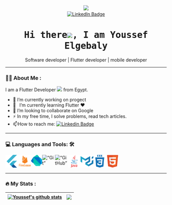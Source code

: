 <div id="header" align="center">
  <img src="https://media.giphy.com/media/M9gbBd9nbDrOTu1Mqx/giphy.gif" width="100"/>
</div>
<div id="badges" align="center">
  <a href="https://www.linkedin.com/in/youssef-elgebaly-35254715a/">
    <img src="https://img.shields.io/badge/LinkedIn-blue?style=for-the-badge&logo=linkedin&logoColor=white" alt="LinkedIn Badge"/>
  </a>
</div>
<h1 align='center'><samp><strong>Hi there<img src="https://media.giphy.com/media/hvRJCLFzcasrR4ia7z/giphy.gif" width="35"/>, I am Youssef Elgebaly</strong></samp></h1>

<p align='center'>Software developer | Flutter developer | mobile developer</p>

---

### :woman_technologist: About Me :
I am a Flutter Developer <img src="https://media.giphy.com/media/WUlplcMpOCEmTGBtBW/giphy.gif" width="30"> from Egypt.

- 🔭 I’m currently working on progect 
- 🌱  I’m currently learning Flutter ❤️
- 👯 I’m looking to collaborate on Google 
- :zap: In my free time, I solve problems, read tech articles.
- :mailbox:How to reach me: [![Linkedin Badge](https://img.shields.io/badge/-YoussefElgebaly-blue?style=flat&logo=Linkedin&logoColor=white)](https://www.linkedin.com/in/youssef-elgebaly-35254715a/)

---

### 💻 **Languages and Tools:** 🛠️ <div>
<img align="left" src="https://github.com/devicons/devicon/blob/master/icons/flutter/flutter-original.svg" title="Flutter" alt="Flutter" width="40" height="40"/>
<img align="left" src="https://github.com/devicons/devicon/blob/master/icons/firebase/firebase-plain-wordmark.svg" title="Firebase" alt="Firebase" width="40"height="40"/>
  <img align="left" src="https://github.com/devicons/devicon/blob/master/icons/dart/dart-original.svg" title="Dart" alt="Dart" width="35"height="35"/>
<img align="left" alt=“Git” width="40" src="https://www.vectorlogo.zone/logos/git-scm/git-scm-icon.svg" />
<img align="left" alt=“GitHub” width="40" src="https://www.vectorlogo.zone/logos/github/github-icon.svg" />
<img align="left"  src="https://github.com/devicons/devicon/blob/master/icons/java/java-original-wordmark.svg" title="Java" alt="Java" width="40" height="40"/>
  <img align="left" src="https://github.com/devicons/devicon/blob/master/icons/materialui/materialui-original.svg" title="Material UI" alt="Material UI" width="40"height="40"/>
  <img align="left" src="https://github.com/devicons/devicon/blob/master/icons/css3/css3-plain-wordmark.svg"  title="CSS3" alt="CSS" width="40" height="40"/>
  <img  src="https://github.com/devicons/devicon/blob/master/icons/html5/html5-original.svg" title="HTML5" alt="HTML" width="40" height="40"/>
</div>

---

### :fire: My Stats :




|<a href="https://github.com/youssefelgebaly/github-readme-stats"><img align="center" src="https://github-readme-stats.vercel.app/api?username=youssefelgebaly&show_icons=true&include_all_commits=true&theme=buefy&hide_border=true" alt="Youssef's github stats" /></a>| <a href="https://github.com/youssefelgebaly/github-readme-stats"><img align="center" src="https://github-readme-stats.vercel.app/api/top-langs/?username=youssefelgebaly&layout=compact&theme=buefy&hide_border=true" /></a> 
|--|--|
